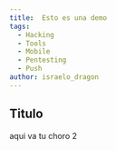 ```yaml
---
title:  Esto es una demo
tags:
  - Hacking
  - Tools
  - Mobile
  - Pentesting
  - Push
author: israelo_dragon
---
```


## Titulo

aqui va tu choro
2
